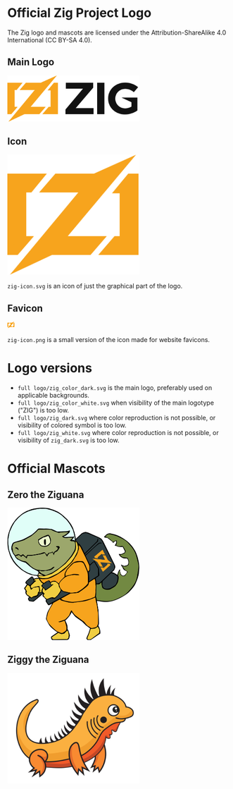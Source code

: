# Official Zig Project Logo

The Zig logo and mascots are licensed under the Attribution-ShareAlike 4.0 International
(CC BY-SA 4.0).

## Main Logo

<img alt="Zig Logo" src="zig-logo.svg" width="300">

## Icon

<img alt="Zig Icon" src="zig-icon.svg" width="300">

`zig-icon.svg` is an icon of just the graphical part of the logo.

## Favicon

<img alt="Zig Favicon" src="zig-favicon.png" width="16" height="16">

`zig-icon.png` is a small version of the icon made for website favicons.

# Logo versions

* `full logo/zig_color_dark.svg` is the main logo, preferably used on applicable backgrounds.
* `full logo/zig_color_white.svg` when visibility of the main logotype ("ZIG") is too low.
* `full logo/zig_dark.svg` where color reproduction is not possible, or visibility of colored symbol is too low.
* `full logo/zig_white.svg` where color reproduction is not possible, or visibility of `zig_dark.svg` is too low.

# Official Mascots

## Zero the Ziguana

<img alt="Zero the Ziguana" src="zero.svg" width="300">

## Ziggy the Ziguana

<img alt="Ziggy the Ziguana" src="ziggy.svg" width="300">
